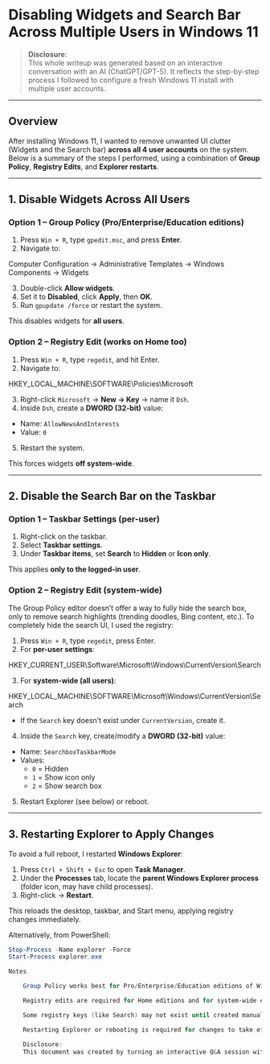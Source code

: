 # Disabling Widgets and Search Bar Across Multiple Users in Windows 11

> **Disclosure**:  
> This whole writeup was generated based on an interactive conversation with an AI (ChatGPT/GPT-5). It reflects the step-by-step process I followed to configure a fresh Windows 11 install with multiple user accounts.

---

## Overview
After installing Windows 11, I wanted to remove unwanted UI clutter (Widgets and the Search bar) **across all 4 user accounts** on the system. Below is a summary of the steps I performed, using a combination of **Group Policy**, **Registry Edits**, and **Explorer restarts**.

---

## 1. Disable Widgets Across All Users

### Option 1 – Group Policy (Pro/Enterprise/Education editions)
1. Press `Win + R`, type `gpedit.msc`, and press **Enter**.  
2. Navigate to:  

Computer Configuration → Administrative Templates → Windows Components → Widgets

3. Double-click **Allow widgets**.  
4. Set it to **Disabled**, click **Apply**, then **OK**.  
5. Run `gpupdate /force` or restart the system.

This disables widgets for **all users**.

### Option 2 – Registry Edit (works on Home too)
1. Press `Win + R`, type `regedit`, and hit Enter.  
2. Navigate to:

HKEY_LOCAL_MACHINE\SOFTWARE\Policies\Microsoft

3. Right-click `Microsoft` → **New → Key** → name it `Dsh`.  
4. Inside `Dsh`, create a **DWORD (32-bit)** value:  
- Name: `AllowNewsAndInterests`  
- Value: `0`  
5. Restart the system.

This forces widgets **off system-wide**.

---

## 2. Disable the Search Bar on the Taskbar

### Option 1 – Taskbar Settings (per-user)
1. Right-click on the taskbar.  
2. Select **Taskbar settings**.  
3. Under **Taskbar items**, set **Search** to **Hidden** or **Icon only**.  

This applies **only to the logged-in user**.

### Option 2 – Registry Edit (system-wide)
The Group Policy editor doesn’t offer a way to fully hide the search box, only to remove search highlights (trending doodles, Bing content, etc.). To completely hide the search UI, I used the registry:

1. Press `Win + R`, type `regedit`, press Enter.  
2. For **per-user settings**:

HKEY_CURRENT_USER\Software\Microsoft\Windows\CurrentVersion\Search

3. For **system-wide (all users)**:

HKEY_LOCAL_MACHINE\SOFTWARE\Microsoft\Windows\CurrentVersion\Search

- If the `Search` key doesn’t exist under `CurrentVersion`, create it.  
4. Inside the `Search` key, create/modify a **DWORD (32-bit)** value:  
- Name: `SearchboxTaskbarMode`  
- Values:  
  - `0` = Hidden  
  - `1` = Show icon only  
  - `2` = Show search box  
5. Restart Explorer (see below) or reboot.

---

## 3. Restarting Explorer to Apply Changes

To avoid a full reboot, I restarted **Windows Explorer**:

1. Press `Ctrl + Shift + Esc` to open **Task Manager**.  
2. Under the **Processes** tab, locate the **parent Windows Explorer process** (folder icon, may have child processes).  
3. Right-click → **Restart**.  

This reloads the desktop, taskbar, and Start menu, applying registry changes immediately.

Alternatively, from PowerShell:
```powershell
Stop-Process -Name explorer -Force
Start-Process explorer.exe

Notes

    Group Policy works best for Pro/Enterprise/Education editions of Windows 11.

    Registry edits are required for Home editions and for system-wide enforcement.

    Some registry keys (like Search) may not exist until created manually.

    Restarting Explorer or rebooting is required for changes to take effect.

    Disclosure:
    This document was created by turning an interactive Q&A session with an AI (ChatGPT/GPT-5) into a structured write-up. It reflects the troubleshooting and steps I personally followed to configure my Windows 11 system.
